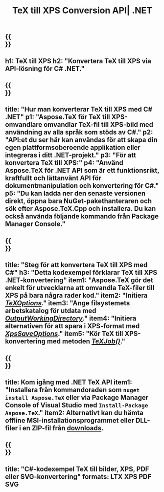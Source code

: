 ﻿---
translation: true
template: /_templates/_conversion-child-net.md
title: TeX till XPS Conversion API| .NET
description: TeX till XPS konverteringsfunktion. Integrera detta lokala .NET-bibliotek i ditt projekt eller använd plattformsoberoende applikationer för att konvertera TeX till XPS.
keywords: tex till xps api net, tex2xps integrera c#
url: /net/conversion/tex-to-xps/
family: tex
platformtag: net
feature: conversion
informat: TEX
outformat: XPS
otherformats: BMP PNG JPEG TIFF SVG PDF
---


{{<section banner>}}
---
h1: TeX till XPS
h2: "Konvertera TeX till XPS via API-lösning för C# .NET."
---

{{<section overview>}}
---
title: "Hur man konverterar TeX till XPS med C# .NET"
p1: "Aspose.TeX för TeX till XPS-omvandlare omvandlar TeX-fil till XPS-bild med användning av alla språk som stöds av C#."
p2: "API:et du ser här kan användas för att skapa din egen plattformsoberoende applikation eller integreras i ditt .NET-projekt."
p3: "För att konvertera TeX till XPS:"
p4: "Använd Aspose.TeX för .NET API som är ett funktionsrikt, kraftfullt och lättanvänt API för dokumentmanipulation och konvertering för C#."
p5: "Du kan ladda ner den senaste versionen direkt, öppna bara NuGet-pakethanteraren och sök efter Aspose.TeX.Cpp och installera. Du kan också använda följande kommando från Package Manager Console."
---

{{<section feature1>}}
---
title: "Steg för att konvertera TeX till XPS med C#"
h3: "Detta kodexempel förklarar TeX till XPS .NET-konvertering"
item1: "Aspose.TeX gör det enkelt för utvecklarna att omvandla TeX-filer till XPS på bara några rader kod."
item2: "Initiera [*TeXOptions*](https://reference.aspose.com/tex/net/aspose.tex/texoptions/)."
item3: "Ange filsystemets arbetskatalog för utdata med [*OutputWorkingDirectory*](https://reference.aspose.com/tex/net/aspose.tex/texoptions/outputworkingdirectory/)."
item4: "Initiera alternativen för att spara i XPS-format med [*XpsSaveOptions*](https://reference.aspose.com/tex/net/aspose.tex.presentation.image/xpssaveoptions/)."
item5: "Kör TeX till XPS-konvertering med metoden [*TeXJob()*](https://reference.aspose.com/tex/net/aspose.tex/texjob/)."
---

{{<section feature2>}}
---
title: Kom igång med .NET TeX API
item1: "Installera från kommandoraden som ```nuget install Aspose.TeX``` eller via Package Manager Console of Visual Studio med ```Install-Package Aspose.TeX```."
item2: Alternativt kan du hämta offline MSI-installationsprogrammet eller DLL-filer i en ZIP-fil från [downloads](https://releases.aspose.com/tex/net).
---

{{<section widget>}}
---
title: "C#-kodexempel TeX till bilder, XPS, PDF eller SVG-konvertering"
formats: LTX XPS PDF SVG
---